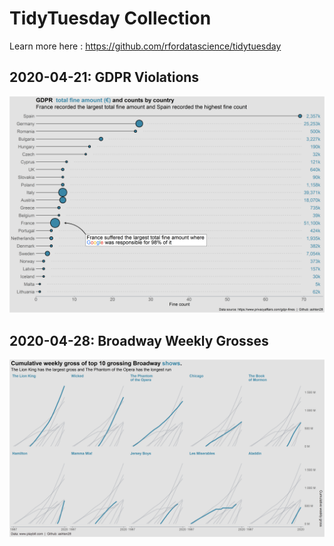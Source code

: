 # TidyTuesday Collection

Learn more here : https://github.com/rfordatascience/tidytuesday

## 2020-04-21: GDPR Violations

![Alt text](2020-04-21/gdpr_plot.png?raw=true "Title") 

## 2020-04-28: Broadway Weekly Grosses

![Alt text](2020-04-28/broadway_plot.png?raw=true "Title") 

